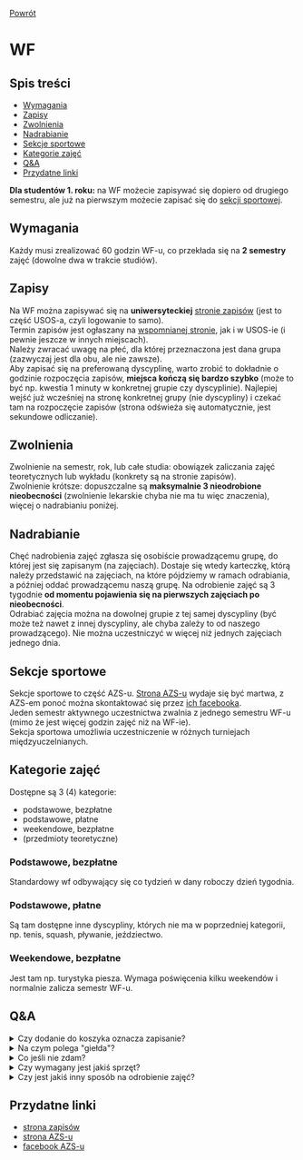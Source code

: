 [Powrót](README.md)

# WF

## Spis treści
* [Wymagania](#wymagania)
* [Zapisy](#zapisy)
* [Zwolnienia](#zwolnienia)
* [Nadrabianie](#nadrabianie)
* [Sekcje sportowe](#sekcje-sportowe)
* [Kategorie zajęć](#kategorie-zajec)
* [Q&A](#qa)
* [Przydatne linki](#przydatne-linki)

**Dla studentów 1. roku:** na WF możecie zapisywać się dopiero od drugiego semestru, ale już na pierwszym możecie zapisać się do [sekcji sportowej](#sekcje-sportowe).

## Wymagania
Każdy musi zrealizować 60 godzin WF-u, co przekłada się na **2 semestry** zajęć (dowolne dwa w trakcie studiów).

## Zapisy
Na WF można zapisywać się na **uniwersyteckiej** [stronie zapisów](https://zapisy.uni.wroc.pl) (jest to część USOS-a, czyli logowanie to samo).  
Termin zapisów jest ogłaszany na [wspomnianej stronie](https://zapisy.uni.wroc.pl), jak i w USOS-ie (i pewnie jeszcze w innych miejscach).  
Należy zwracać uwagę na płeć, dla której przeznaczona jest dana grupa (zazwyczaj jest dla obu, ale nie zawsze).  
Aby zapisać się na preferowaną dyscyplinę, warto zrobić to dokładnie o godzinie rozpoczęcia zapisów, **miejsca kończą się bardzo szybko** (może to być np. kwestia 1 minuty w konkretnej grupie czy dyscyplinie).
Najlepiej wejść już wcześniej na stronę konkretnej grupy (nie dyscypliny) i czekać tam na rozpoczęcie zapisów (strona odświeża się automatycznie, jest sekundowe odliczanie).

## Zwolnienia
Zwolnienie na semestr, rok, lub całe studia: obowiązek zaliczania zajęć teoretycznych lub wykładu (konkrety są na stronie zapisów).  
Zwolnienie krótsze: dopuszczalne są **maksymalnie 3 nieodrobione nieobecności** (zwolnienie lekarskie chyba nie ma tu więc znaczenia), więcej o nadrabianiu poniżej.

## Nadrabianie
Chęć nadrobienia zajęć zgłasza się osobiście prowadzącemu grupę, do której jest się zapisanym (na zajęciach).
Dostaje się wtedy karteczkę, którą należy przedstawić na zajęciach, na które pójdziemy w ramach odrabiania, a później oddać prowadzącemu naszą grupę.
Na odrobienie zajęć są 3 tygodnie **od momentu pojawienia się na pierwszych zajęciach po nieobecności**.  
Odrabiać zajęcia można na dowolnej grupie z tej samej dyscypliny (być może też nawet z innej dyscypliny, ale chyba zależy to od naszego prowadzącego). Nie można uczestniczyć w więcej niż jednych zajęciach jednego dnia.

## Sekcje sportowe
Sekcje sportowe to część AZS-u. [Strona AZS-u](http://sport.uni.wroc.pl/) wydaje się być martwa, z AZS-em ponoć można skontaktować się przez [ich facebooka](https://www.facebook.com/KUAZSUWr/).  
Jeden semestr aktywnego uczestnictwa zwalnia z jednego semestru WF-u (mimo że jest więcej godzin zajęć niż na WF-ie).  
Sekcja sportowa umożliwia uczestniczenie w różnych turniejach międzyuczelnianych.

## Kategorie zajęć
Dostępne są 3 (4) kategorie:
- podstawowe, bezpłatne
- podstawowe, płatne
- weekendowe, bezpłatne
- (przedmioty teoretyczne)

### Podstawowe, bezpłatne
Standardowy wf odbywający się co tydzień w dany roboczy dzień tygodnia.

### Podstawowe, płatne
Są tam dostępne inne dyscypliny, których nie ma w poprzedniej kategorii, np. tenis, squash, pływanie, jeździectwo.

### Weekendowe, bezpłatne
Jest tam np. turystyka piesza. Wymaga poświęcenia kilku weekendów i normalnie zalicza semestr WF-u.

## Q&A
<details>
<summary>Czy dodanie do koszyka oznacza zapisanie?</summary>

> Tak.

</details>
<details>
<summary>Na czym polega "giełda"?</summary>

> Jest to mechanizm pozwalający na *bezpieczną* zamianę z kimś zajęciami. [Instrukcja *giełdy*](https://zapisy.uni.wroc.pl/dokumenty/files/instrukcja_gielda.pdf).

</details>
<details>
<summary>Co jeśli nie zdam?</summary>

> Wtedy aby zaliczyć WF należy zapłacić za dodatkowe żetony (czyli możliwość zapisania się na dodatkowy semestr WF-u), szczegóły (i cena) powinny być podane na [stronie zapisów](https://zapisy.uni.wroc.pl).

</details>
<details>
<summary>Czy wymagany jest jakiś sprzęt?</summary>

> Na niektórych przedmiotach należy mieć własny sprzęt, szczegóły powinny być na stronie konkretnej grupy w systemie zapisów. Możliwe też, że prowadzący wyśle informacyjnego maila przed rozpoczęciem zajęć.

</details>
<details>
<summary>Czy jest jakiś inny sposób na odrobienie zajęć?</summary>

> Zdarza się, że udział w turnieju odrabia zajęcia, ale zależy to od prowadzącego.
</details>

## Przydatne linki

- [strona zapisów](https://zapisy.uni.wroc.pl)
- [strona AZS-u](http://sport.uni.wroc.pl)
- [facebook AZS-u](https://www.facebook.com/KUAZSUWr)
